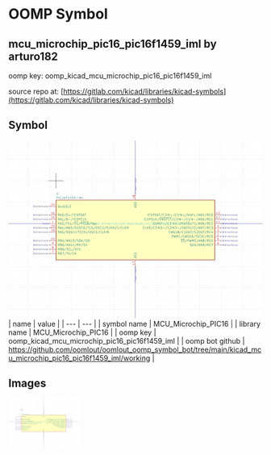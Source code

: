 # OOMP Symbol  
## mcu_microchip_pic16_pic16f1459_iml  by arturo182  
  
oomp key: oomp_kicad_mcu_microchip_pic16_pic16f1459_iml  
  
source repo at: [https://gitlab.com/kicad/libraries/kicad-symbols](https://gitlab.com/kicad/libraries/kicad-symbols)  
## Symbol  
  
[![working.png](working_600.png)](working.png)  
| name | value | 
| --- | --- | 
| symbol name | MCU_Microchip_PIC16 | 
| library name | MCU_Microchip_PIC16 | 
| oomp key | oomp_kicad_mcu_microchip_pic16_pic16f1459_iml | 
| oomp bot github | https://github.com/oomlout/oomlout_oomp_symbol_bot/tree/main/kicad_mcu_microchip_pic16_pic16f1459_iml/working | 
## Images  
  
[![working.png](working_140.png)](working.png)  
